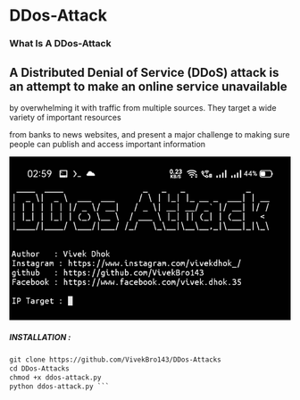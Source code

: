 # DDos-Attack 

### What Is A DDos-Attack

## A Distributed Denial of Service (DDoS) attack is an attempt to make an online service unavailable 

by overwhelming it with traffic from multiple sources. They target a wide variety of important resources

from banks to news websites, and present a major challenge to making sure people can publish and access important information


![IMG_20210831_030545](https://github.com/VivekBro143/DDos-Attacks/blob/a947178bcef52f86d65fe89377e4d0967ff04612/IMG_20210831_030545.jpg)


##### INSTALLATION :

```
git clone https://github.com/VivekBro143/DDos-Attacks
cd DDos-Attacks
chmod +x ddos-attack.py
python ddos-attack.py ```






